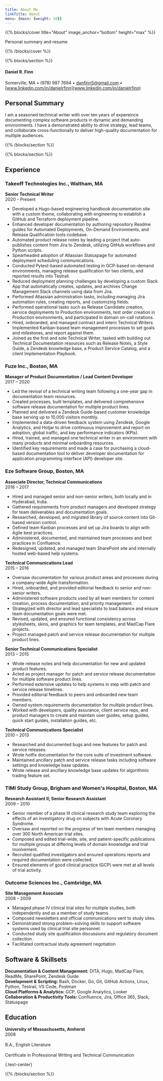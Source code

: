 ```yaml
---
title: About Me
linkTitle: About
menu: {main: {weight: 10}}
---
```


{{% blocks/cover title="About" image_anchor="bottom" height="max" %}}

Personal summary and resume

{{% /blocks/cover %}}

{{% blocks/section %}}

#### Daniel R. Finn
Somerville, MA • (978) 987 7694 • danfinn5@gmail.com • [www.linkedin.com/in/danielrfinn](www.linkedin.com/in/danielrfinn)

## Personal Summary
I am a seasoned technical writer with over ten years of expereince documenting complex software products in dynamic and demanding environments. I have a demonstrated ability to drive strategy, lead teams, and collaborate cross-functionally to deliver high-quality documentation for multiple audiences.

{{% /blocks/section %}}

{{% blocks/section %}}
## Experience

### Takeoff Technologies Inc., Waltham, MA
**Senior Technical Writer** <br>
2020 – Present
- Developed a Hugo-based engineering handbook documentation site with a custom theme, collaborating with engineering to establish a GitHub and Terraform deployment pipeline.
- Enhanced developer documentation by authoring repository Readme guides for Automated Deployments, On-Demand Environments, and Release Qualification tools codebase.
- Automated product release notes by leading a project that auto-publishes content from Jira to Zendesk, utilizing GitHub workflows and Python scripts.
- Spearheaded adoption of Atlassian Statuspage for automated deployment scheduling communications.
- Conducted Pytest-based automated testing in GCP-based on-demand environments, managing release qualification for two clients, and reported results into Testrail.
- Reduced deployment planning challenges by developing a custom Slack App that automatically creates, updates, and archives Change Management Slack channels using data from Jira.
- Performed Atlassian administration tasks, including managing Jira automation rules, creating reports, and customizing fields.
- Performed operational tasks such as Release Candidate creation, service deployments to Production environments, test order creation in Production environments, and participated in domain on-call rotations.
- Hired, onboarded, and managed contract and intern Technical Writers. Implemented Kanban-based team management processes to set goals and milestones, and report against them.
- Joined as the first and sole Technical Writer, tasked with building out Technical Documentation resources such as Release Notes, a Style Guide, a Zendesk knowledge base, a Product Service Catalog, and a client Implementation Playbook.

### Fuze Inc., Boston, MA
**Manager of Product Documentation / Lead Content Developer** <br>
2017 – 2020
- Led the revival of a technical writing team following a one-year gap in documentation team resources.
- Created processes, built templates, and delivered comprehensive software release documentation for multiple product lines.
- Planned and delivered a Zendesk Guide-based customer knowledge base serving up to 10,000 visitors monthly.
- Implemented a data-driven feedback system using Zendesk, Google Analytics, and Hotjar to drive continuous improvement and report on adoption, global traffic, and key performance indicators (KPIs).
- Hired, trained, and managed one technical writer in an environment with many products and minimal onboarding resources.
- Identified key requirements and made a case for purchasing a cloud-based documentation tool to deliver developer documentation for application programming interface (API) developer site.

### Eze Software Group, Boston, MA
**Associate Director, Technical Communications** <br>    2016 – 2017
- Hired and managed senior and non-senior writers, both locally and in Hyderabad, India.
- Gathered requirements from product managers and developed strategy for team deliverables and documentation goals.
- Researched, developed, and migrated library of source content into Git-based version control.
- Defined team Kanban processes and set up Jira boards to align with Agile best practices.
- Administered, documented, and maintained team processes and best practices in Confluence.
- Redesigned, updated, and managed team SharePoint site and internally hosted web-based help systems.

**Technical Communications Lead** <br>     2015 – 2016
- Oversaw documentation for various product areas and processes during a company-wide Agile transformation.
- Hired, onboarded, and provided editorial feedback to senior and non-senior writers.
- Administered software products used by all team members for content creation, process documentation, and priority management.
- Strategized with director and lead specialists to load balance and ensure team documentation goals were met.
- Revised, updated, and ensured functional consistency across stylesheets, skins, and graphics for team templates, and MadCap Flare projects.
- Project managed patch and service release documentation for multiple product lines.

**Senior Technical Communications Specialist** <br>  2013 – 2015
- Wrote release notes and help documentation for new and updated product features.
- Acted as project manager for patch and service release documentation for multiple software product lines.
- Performed extensive updates to help systems in step with patch and service release timelines.
- Provided editorial feedback to peers and onboarded new team members.
- Owned system requirements documentation for multiple product lines.
- Worked with developers, quality assurance, client service reps, and product managers to create and maintain user guides, setup guides, quick start guides, installation guides, etc.

**Technical Communications Specialist**  <br> 2010 – 2013
- Researched and documented bugs and new features for patch and service releases.
- Wrote hotfix documentation for the core suite of investment software.
- Maintained ancillary patch and service release tasks including software settings and knowledge base updates.
- Wrote release and ancillary knowledge base updates for algorithmic trading feature set.

### TIMI Study Group, Brigham and Women's Hospital, Boston, MA
**Research Assistant II; Senior Research Assistant**  <br> 2009 – 2010
- Senior member of a phase III clinical research study team exploring the effects of an investigatory drug on subjects with Acute Coronary Syndrome.
- Oversaw and reported on the progress of ten team members managing over 300 North American trial sites.
- Composed and edited trial-wide, site, and patient-specific publications for multiple groups at differing levels of domain knowledge and trial involvement.
- Recruited qualified investigators and ensured operations reports and required documentation were collected.
- Ensured elements of good clinical practice (GCP) were met at all levels of trial activity.

### Outcome Sciences Inc., Cambridge, MA
**Site Management Associate**  <br>    2008 – 2009
- Managed phase IV clinical trial sites for multiple studies, both independently and as a member of study teams.
- Composed newsletters and official communications sent to study sites.
- Demonstrated strong problem-solving skills to support software systems used by clinical trial site personnel.
- Conducted study site qualification discussions and regulatory document collection.
- Facilitated contractual study agreement negotiation

## Software & Skillsets
**Documentation & Content Management:** DITA, Hugo, MadCap Flare, ReadMe, SharePoint, Zendesk Guide  
**Development & Scripting:** Bash, Docker, Go, Git, GitHub Actions, Linux, Python, Testrail, VS Code, Postman  
**Cloud Platforms & Analytics:** GCP, Google Analytics, Looker  
**Collaboration & Productivity Tools:** Confluence, Jira, Office 365, Slack, Statuspage

## Education
**University of Massachusetts, Amherst**     <br>2008<br><br>
B.A., English Literature	<br>									
Certificate in Professional Writing and Technical Communication<br>

{.text-center}

{{% /blocks/section %}}
